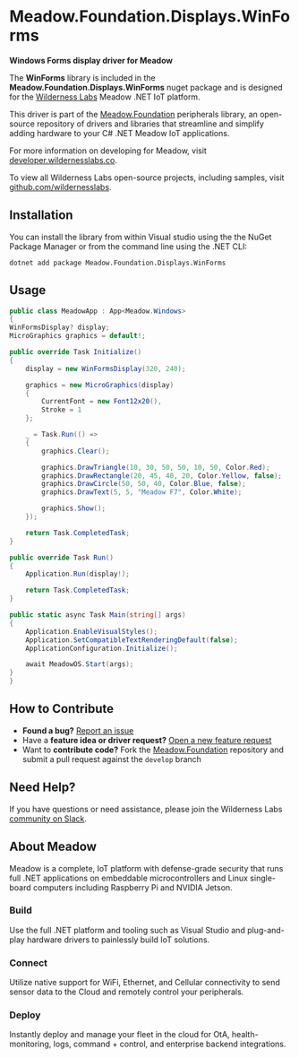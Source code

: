 # Meadow.Foundation.Displays.WinForms

**Windows Forms display driver for Meadow**

The **WinForms** library is included in the **Meadow.Foundation.Displays.WinForms** nuget package and is designed for the [Wilderness Labs](www.wildernesslabs.co) Meadow .NET IoT platform.

This driver is part of the [Meadow.Foundation](https://developer.wildernesslabs.co/Meadow/Meadow.Foundation/) peripherals library, an open-source repository of drivers and libraries that streamline and simplify adding hardware to your C# .NET Meadow IoT applications.

For more information on developing for Meadow, visit [developer.wildernesslabs.co](http://developer.wildernesslabs.co/).

To view all Wilderness Labs open-source projects, including samples, visit [github.com/wildernesslabs](https://github.com/wildernesslabs/).

## Installation

You can install the library from within Visual studio using the the NuGet Package Manager or from the command line using the .NET CLI:

`dotnet add package Meadow.Foundation.Displays.WinForms`
## Usage

```csharp
public class MeadowApp : App<Meadow.Windows>
{
WinFormsDisplay? display;
MicroGraphics graphics = default!;

public override Task Initialize()
{
    display = new WinFormsDisplay(320, 240);

    graphics = new MicroGraphics(display)
    {
        CurrentFont = new Font12x20(),
        Stroke = 1
    };

    _ = Task.Run(() =>
    {
        graphics.Clear();

        graphics.DrawTriangle(10, 30, 50, 50, 10, 50, Color.Red);
        graphics.DrawRectangle(20, 45, 40, 20, Color.Yellow, false);
        graphics.DrawCircle(50, 50, 40, Color.Blue, false);
        graphics.DrawText(5, 5, "Meadow F7", Color.White);

        graphics.Show();
    });

    return Task.CompletedTask;
}

public override Task Run()
{
    Application.Run(display!);

    return Task.CompletedTask;
}

public static async Task Main(string[] args)
{
    Application.EnableVisualStyles();
    Application.SetCompatibleTextRenderingDefault(false);
    ApplicationConfiguration.Initialize();

    await MeadowOS.Start(args);
}
}
```
## How to Contribute

- **Found a bug?** [Report an issue](https://github.com/WildernessLabs/Meadow_Issues/issues)
- Have a **feature idea or driver request?** [Open a new feature request](https://github.com/WildernessLabs/Meadow_Issues/issues)
- Want to **contribute code?** Fork the [Meadow.Foundation](https://github.com/WildernessLabs/Meadow.Foundation) repository and submit a pull request against the `develop` branch


## Need Help?

If you have questions or need assistance, please join the Wilderness Labs [community on Slack](http://slackinvite.wildernesslabs.co/).
## About Meadow

Meadow is a complete, IoT platform with defense-grade security that runs full .NET applications on embeddable microcontrollers and Linux single-board computers including Raspberry Pi and NVIDIA Jetson.

### Build

Use the full .NET platform and tooling such as Visual Studio and plug-and-play hardware drivers to painlessly build IoT solutions.

### Connect

Utilize native support for WiFi, Ethernet, and Cellular connectivity to send sensor data to the Cloud and remotely control your peripherals.

### Deploy

Instantly deploy and manage your fleet in the cloud for OtA, health-monitoring, logs, command + control, and enterprise backend integrations.


